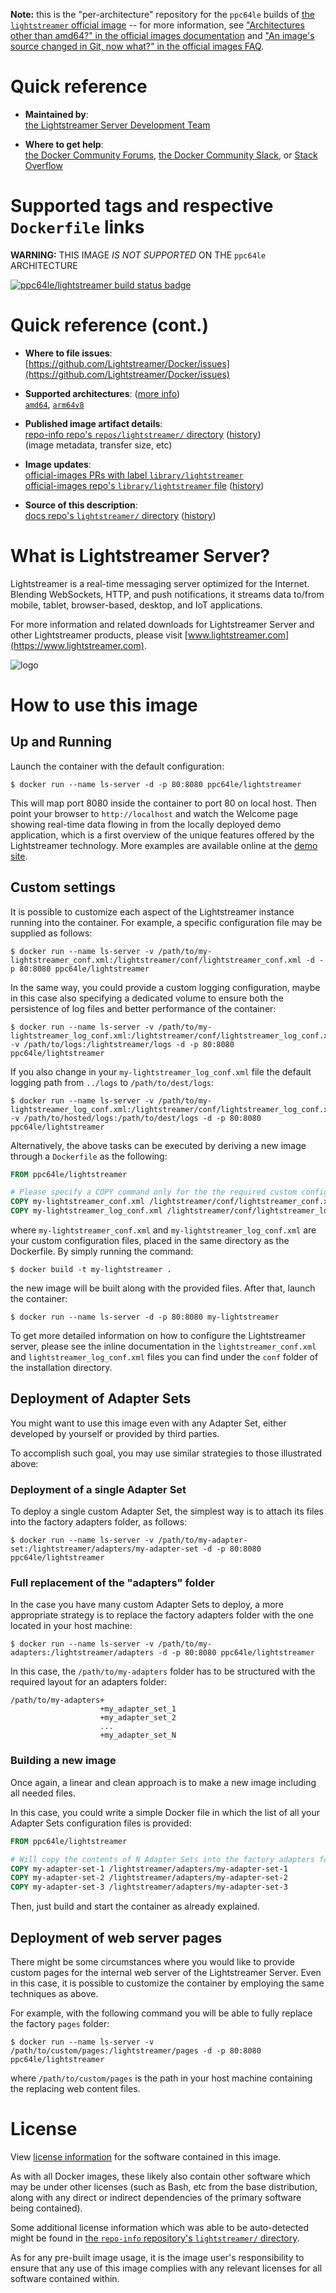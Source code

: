 <!--

********************************************************************************

WARNING:

    DO NOT EDIT "lightstreamer/README.md"

    IT IS AUTO-GENERATED

    (from the other files in "lightstreamer/" combined with a set of templates)

********************************************************************************

-->

**Note:** this is the "per-architecture" repository for the `ppc64le` builds of [the `lightstreamer` official image](https://hub.docker.com/_/lightstreamer) -- for more information, see ["Architectures other than amd64?" in the official images documentation](https://github.com/docker-library/official-images#architectures-other-than-amd64) and ["An image's source changed in Git, now what?" in the official images FAQ](https://github.com/docker-library/faq#an-images-source-changed-in-git-now-what).

# Quick reference

-	**Maintained by**:  
	[the Lightstreamer Server Development Team](https://github.com/Lightstreamer/Docker)

-	**Where to get help**:  
	[the Docker Community Forums](https://forums.docker.com/), [the Docker Community Slack](https://dockr.ly/slack), or [Stack Overflow](https://stackoverflow.com/search?tab=newest&q=docker)

# Supported tags and respective `Dockerfile` links

**WARNING:** THIS IMAGE *IS NOT SUPPORTED* ON THE `ppc64le` ARCHITECTURE

[![ppc64le/lightstreamer build status badge](https://img.shields.io/jenkins/s/https/doi-janky.infosiftr.net/job/multiarch/job/ppc64le/job/lightstreamer.svg?label=ppc64le/lightstreamer%20%20build%20job)](https://doi-janky.infosiftr.net/job/multiarch/job/ppc64le/job/lightstreamer/)

# Quick reference (cont.)

-	**Where to file issues**:  
	[https://github.com/Lightstreamer/Docker/issues](https://github.com/Lightstreamer/Docker/issues)

-	**Supported architectures**: ([more info](https://github.com/docker-library/official-images#architectures-other-than-amd64))  
	[`amd64`](https://hub.docker.com/r/amd64/lightstreamer/), [`arm64v8`](https://hub.docker.com/r/arm64v8/lightstreamer/)

-	**Published image artifact details**:  
	[repo-info repo's `repos/lightstreamer/` directory](https://github.com/docker-library/repo-info/blob/master/repos/lightstreamer) ([history](https://github.com/docker-library/repo-info/commits/master/repos/lightstreamer))  
	(image metadata, transfer size, etc)

-	**Image updates**:  
	[official-images PRs with label `library/lightstreamer`](https://github.com/docker-library/official-images/pulls?q=label%3Alibrary%2Flightstreamer)  
	[official-images repo's `library/lightstreamer` file](https://github.com/docker-library/official-images/blob/master/library/lightstreamer) ([history](https://github.com/docker-library/official-images/commits/master/library/lightstreamer))

-	**Source of this description**:  
	[docs repo's `lightstreamer/` directory](https://github.com/docker-library/docs/tree/master/lightstreamer) ([history](https://github.com/docker-library/docs/commits/master/lightstreamer))

# What is Lightstreamer Server?

Lightstreamer is a real-time messaging server optimized for the Internet. Blending WebSockets, HTTP, and push notifications, it streams data to/from mobile, tablet, browser-based, desktop, and IoT applications.

For more information and related downloads for Lightstreamer Server and other Lightstreamer products, please visit [www.lightstreamer.com](https://www.lightstreamer.com).

![logo](https://raw.githubusercontent.com/docker-library/docs/3a58248e2d43ced58c294b7980b55846a0ddc9e5/lightstreamer/logo.png)

# How to use this image

## Up and Running

Launch the container with the default configuration:

```console
$ docker run --name ls-server -d -p 80:8080 ppc64le/lightstreamer
```

This will map port 8080 inside the container to port 80 on local host. Then point your browser to `http://localhost` and watch the Welcome page showing real-time data flowing in from the locally deployed demo application, which is a first overview of the unique features offered by the Lightstreamer technology. More examples are available online at the [demo site](https://demos.lightstreamer.com).

## Custom settings

It is possible to customize each aspect of the Lightstreamer instance running into the container. For example, a specific configuration file may be supplied as follows:

```console
$ docker run --name ls-server -v /path/to/my-lightstreamer_conf.xml:/lightstreamer/conf/lightstreamer_conf.xml -d -p 80:8080 ppc64le/lightstreamer
```

In the same way, you could provide a custom logging configuration, maybe in this case also specifying a dedicated volume to ensure both the persistence of log files and better performance of the container:

```console
$ docker run --name ls-server -v /path/to/my-lightstreamer_log_conf.xml:/lightstreamer/conf/lightstreamer_log_conf.xml -v /path/to/logs:/lightstreamer/logs -d -p 80:8080 ppc64le/lightstreamer
```

If you also change in your `my-lightstreamer_log_conf.xml` file the default logging path from `../logs` to `/path/to/dest/logs`:

```console
$ docker run --name ls-server -v /path/to/my-lightstreamer_log_conf.xml:/lightstreamer/conf/lightstreamer_log_conf.xml -v /path/to/hosted/logs:/path/to/dest/logs -d -p 80:8080 ppc64le/lightstreamer
```

Alternatively, the above tasks can be executed by deriving a new image through a `Dockerfile` as the following:

```dockerfile
FROM ppc64le/lightstreamer

# Please specify a COPY command only for the the required custom configuration file
COPY my-lightstreamer_conf.xml /lightstreamer/conf/lightstreamer_conf.xml
COPY my-lightstreamer_log_conf.xml /lightstreamer/conf/lightstreamer_log_conf.xml
```

where `my-lightstreamer_conf.xml` and `my-lightstreamer_log_conf.xml` are your custom configuration files, placed in the same directory as the Dockerfile. By simply running the command:

```console
$ docker build -t my-lightstreamer .
```

the new image will be built along with the provided files. After that, launch the container:

```console
$ docker run --name ls-server -d -p 80:8080 my-lightstreamer
```

To get more detailed information on how to configure the Lightstreamer server, please see the inline documentation in the `lightstreamer_conf.xml` and `lightstreamer_log_conf.xml` files you can find under the `conf` folder of the installation directory.

## Deployment of Adapter Sets

You might want to use this image even with any Adapter Set, either developed by yourself or provided by third parties.

To accomplish such goal, you may use similar strategies to those illustrated above:

### Deployment of a single Adapter Set

To deploy a single custom Adapter Set, the simplest way is to attach its files into the factory adapters folder, as follows:

```console
$ docker run --name ls-server -v /path/to/my-adapter-set:/lightstreamer/adapters/my-adapter-set -d -p 80:8080 ppc64le/lightstreamer
```

### Full replacement of the "adapters" folder

In the case you have many custom Adapter Sets to deploy, a more appropriate strategy is to replace the factory adapters folder with the one located in your host machine:

```console
$ docker run --name ls-server -v /path/to/my-adapters:/lightstreamer/adapters -d -p 80:8080 ppc64le/lightstreamer
```

In this case, the `/path/to/my-adapters` folder has to be structured with the required layout for an adapters folder:

```console
/path/to/my-adapters+
                    +my_adapter_set_1
                    +my_adapter_set_2
                    ...
                    +my_adapter_set_N

```

### Building a new image

Once again, a linear and clean approach is to make a new image including all needed files.

In this case, you could write a simple Docker file in which the list of all your Adapter Sets configuration files is provided:

```dockerfile
FROM ppc64le/lightstreamer

# Will copy the contents of N Adapter Sets into the factory adapters folder
COPY my-adapter-set-1 /lightstreamer/adapters/my-adapter-set-1
COPY my-adapter-set-2 /lightstreamer/adapters/my-adapter-set-2
COPY my-adapter-set-3 /lightstreamer/adapters/my-adapter-set-3
```

Then, just build and start the container as already explained.

## Deployment of web server pages

There might be some circumstances where you would like to provide custom pages for the internal web server of the Lightstreamer Server. Even in this case, it is possible to customize the container by employing the same techniques as above.

For example, with the following command you will be able to fully replace the factory `pages` folder:

```console
$ docker run --name ls-server -v /path/to/custom/pages:/lightstreamer/pages -d -p 80:8080 ppc64le/lightstreamer
```

where `/path/to/custom/pages` is the path in your host machine containing the replacing web content files.

# License

View [license information](https://www.lightstreamer.com/lightstreamer-sla) for the software contained in this image.

As with all Docker images, these likely also contain other software which may be under other licenses (such as Bash, etc from the base distribution, along with any direct or indirect dependencies of the primary software being contained).

Some additional license information which was able to be auto-detected might be found in [the `repo-info` repository's `lightstreamer/` directory](https://github.com/docker-library/repo-info/tree/master/repos/lightstreamer).

As for any pre-built image usage, it is the image user's responsibility to ensure that any use of this image complies with any relevant licenses for all software contained within.
